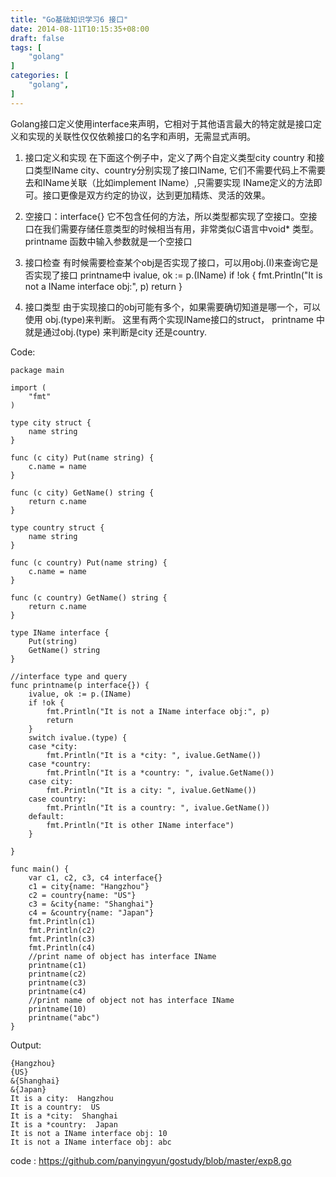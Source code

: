 ```yaml
---
title: "Go基础知识学习6 接口"
date: 2014-08-11T10:15:35+08:00
draft: false
tags: [
    "golang"
]
categories: [
    "golang",
]
---
```



Golang接口定义使用interface来声明，它相对于其他语言最大的特定就是接口定义和实现的关联性仅仅依赖接口的名字和声明，无需显式声明。
1. 接口定义和实现
     在下面这个例子中，定义了两个自定义类型city country 和接口类型IName
    city、country分别实现了接口IName, 它们不需要代码上不需要去和IName关联（比如implement IName）,只需要实现
    IName定义的方法即可。接口更像是双方约定的协议，达到更加精炼、灵活的效果。

2. 空接口：interface{} 
    它不包含任何的方法，所以类型都实现了空接口。空接口在我们需要存储任意类型的时候相当有用，非常类似C语言中void* 类型。printname 函数中输入参数就是一个空接口

3. 接口检查
    有时候需要检查某个obj是否实现了接口，可以用obj.(I)来查询它是否实现了接口
    printname中
	ivalue, ok := p.(IName)
	if !ok {
		fmt.Println("It is not a IName interface obj:", p)
		return
	}

4. 接口类型
    由于实现接口的obj可能有多个，如果需要确切知道是哪一个，可以使用 obj.(type)来判断。
   这里有两个实现IName接口的struct， printname 中就是通过obj.(type) 来判断是city 还是country.

   
    
Code:
```Golang
package main

import (
	"fmt"
)

type city struct {
	name string
}

func (c city) Put(name string) {
	c.name = name
}

func (c city) GetName() string {
	return c.name
}

type country struct {
	name string
}

func (c country) Put(name string) {
	c.name = name
}

func (c country) GetName() string {
	return c.name
}

type IName interface {
	Put(string)
	GetName() string
}

//interface type and query
func printname(p interface{}) {
	ivalue, ok := p.(IName)
	if !ok {
		fmt.Println("It is not a IName interface obj:", p)
		return
	}
	switch ivalue.(type) {
	case *city:
		fmt.Println("It is a *city: ", ivalue.GetName())
	case *country:
		fmt.Println("It is a *country: ", ivalue.GetName())
	case city:
		fmt.Println("It is a city: ", ivalue.GetName())
	case country:
		fmt.Println("It is a country: ", ivalue.GetName())
	default:
		fmt.Println("It is other IName interface")
	}

}

func main() {
	var c1, c2, c3, c4 interface{}
	c1 = city{name: "Hangzhou"}
	c2 = country{name: "US"}
	c3 = &city{name: "Shanghai"}
	c4 = &country{name: "Japan"}
	fmt.Println(c1)
	fmt.Println(c2)
	fmt.Println(c3)
	fmt.Println(c4)
	//print name of object has interface IName
	printname(c1)
	printname(c2)
	printname(c3)
	printname(c4)
	//print name of object not has interface IName
	printname(10)
	printname("abc")
}

```


Output:
```Golang
{Hangzhou}
{US}
&{Shanghai}
&{Japan}
It is a city:  Hangzhou
It is a country:  US
It is a *city:  Shanghai
It is a *country:  Japan
It is not a IName interface obj: 10
It is not a IName interface obj: abc
```

code :
https://github.com/panyingyun/gostudy/blob/master/exp8.go
